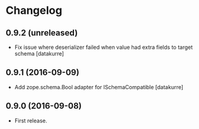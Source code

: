 Changelog
=========

0.9.2 (unreleased)
------------------

- Fix issue where deserializer failed when value had extra fields to target
  schema
  [datakurre]


0.9.1 (2016-09-09)
------------------

- Add zope.schema.Bool adapter for ISchemaCompatible
  [datakurre]


0.9.0 (2016-09-08)
------------------

- First release.
